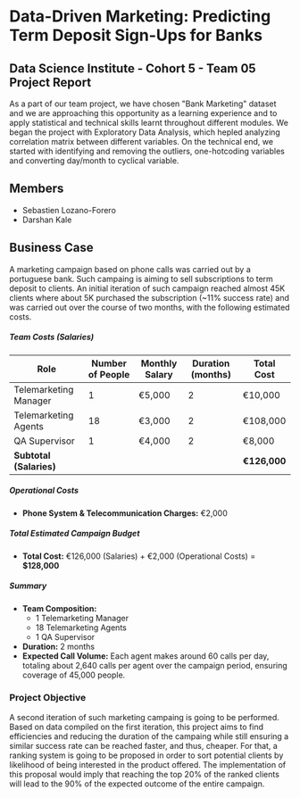# Data-Driven Marketing: Predicting Term Deposit Sign-Ups for Banks

## Data Science Institute - Cohort 5 - Team 05 Project Report

As a part of our team project, we have chosen "Bank Marketing" dataset and we are approaching this opportunity as a learning experience and to apply statistical and technical skills learnt throughout different modules. We began the project with Exploratory Data Analysis, which hepled analyzing correlation matrix between different variables. On the technical end, we started with identifying and removing the outliers, one-hotcoding variables and converting day/month to cyclical variable.

## Members

- Sebastien Lozano-Forero
- Darshan Kale

## Business Case

A marketing campaign based on phone calls was carried out by a portuguese bank. Such campaing is aiming to sell subscriptions to term deposit to clients. An initial iteration of such campaign reached almost 45K clients where about 5K purchased the subscription (~11% success rate) and was carried out over the course of two months, with the following estimated costs.

##### Team Costs (Salaries)

| Role                         | Number of People | Monthly Salary | Duration (months) | Total Cost  |
|------------------------------|------------------|----------------|-------------------|-------------|
| Telemarketing Manager        | 1                | €5,000         | 2                 | €10,000     |
| Telemarketing Agents         | 18               | €3,000         | 2                 | €108,000    |
| QA Supervisor                | 1                | €4,000         | 2                 | €8,000      |
| **Subtotal (Salaries)**      |                  |                |                   | **€126,000**|

##### Operational Costs

- **Phone System & Telecommunication Charges:** €2,000

##### Total Estimated Campaign Budget

- **Total Cost:** €126,000 (Salaries) + €2,000 (Operational Costs) = **$128,000**

##### Summary

- **Team Composition:**  
  - 1 Telemarketing Manager  
  - 18 Telemarketing Agents  
  - 1 QA Supervisor
- **Duration:** 2 months  
- **Expected Call Volume:** Each agent makes around 60 calls per day, totaling about 2,640 calls per agent over the campaign period, ensuring coverage of 45,000 people.



### Project Objective

A second iteration of such marketing campaing is going to be performed. Based on data compiled on the first iteration, this project aims to find efficiencies and reducing the duration of the campaing while still ensuring a similar success rate can be reached faster, and thus, cheaper. For that, a ranking system is going to be proposed in order to sort potential clients by likelihood of being interested in the product offered. The implementation of this proposal would imply that reaching the top 20% of the ranked clients will lead to the 90% of the expected outcome of the entire campaign. 
